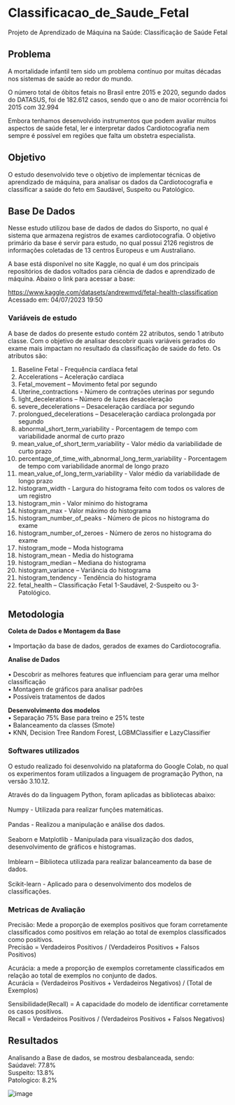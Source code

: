 # Classificacao_de_Saude_Fetal
Projeto de Aprendizado de Máquina na Saúde: Classificação de Saúde Fetal

## Problema
A mortalidade infantil tem sido um problema contínuo por muitas décadas nos sistemas de saúde ao redor do mundo.

O número total de óbitos fetais no Brasil entre 2015 e 2020, segundo dados do DATASUS, foi de 182.612 casos, sendo que o ano de maior ocorrência foi 2015 com 32.994

Embora tenhamos desenvolvido instrumentos que podem avaliar muitos aspectos de saúde fetal, ler e interpretar dados Cardiotocografia nem sempre é possível em regiões que falta um obstetra especialista.

## Objetivo
O estudo desenvolvido teve o objetivo de implementar técnicas de aprendizado de máquina, para analisar os dados da Cardiotocografia e classificar a saúde do feto em Saudável, Suspeito ou Patológico.

## Base De Dados

Nesse estudo utilizou base de dados de dados do Sisporto, no qual é sistema que armazena registros de exames cardiotocografia. O objetivo primário da base é servir para estudo, no qual possui 2126 registros de informações coletadas de 13 centros Europeus e um Australiano.

A base está disponível no site Kaggle, no qual é um dos principais repositórios de dados voltados para ciência de dados e aprendizado de máquina. Abaixo o link para acessar a base:

https://www.kaggle.com/datasets/andrewmvd/fetal-health-classification
Acessado em: 04/07/2023 19:50

### Variáveis de estudo

A base de dados do presente estudo contém 22 atributos, sendo 1 atributo classe. Com o objetivo de analisar descobrir quais variáveis gerados do exame mais impactam no resultado da classificação de saúde do feto. Os atributos são:

1)	Baseline Fetal - Frequência cardíaca fetal
2)	Accelerations – Aceleração cardíaca
3)	Fetal_movement – Movimento fetal por segundo
4)	Uterine_contractions - Número de contrações uterinas por segundo
5)	light_decelerations – Número de luzes desaceleração
6)	severe_decelerations – Desaceleração cardíaca por segundo
7)	prolongued_decelerations – Desaceleração cardíaca prolongada por segundo
8)	abnormal_short_term_variability - Porcentagem de tempo com variabilidade anormal de curto prazo
9)	mean_value_of_short_term_variability - Valor médio da variabilidade de curto prazo
10)	percentage_of_time_with_abnormal_long_term_variability - Porcentagem de tempo com variabilidade anormal de longo prazo
11)	mean_value_of_long_term_variability - Valor médio da variabilidade de longo prazo
12)	histogram_width - Largura do histograma feito com todos os valores de um registro
13)	histogram_min - Valor mínimo do histograma
14)	histogram_max - Valor máximo do histograma
15)	histogram_number_of_peaks - Número de picos no histograma do exame
16)	histogram_number_of_zeroes - Número de zeros no histograma do exame
17)	histogram_mode – Moda histograma
18)	histogram_mean - Media do histograma
19)	histogram_median – Mediana do histograma
20)	histogram_variance – Variância do histograma    
21)	histogram_tendency - Tendência do histograma
22)	fetal_health – Classificação Fetal 1-Saudável, 2-Suspeito ou 3-Patológico.

## Metodologia

**Coleta de Dados e Montagem da Base** <br />  
    • Importação da base de dados, gerados de exames do Cardiotocografia. <br />   
    
**Analise de Dados** <br />  
    • Descobrir as melhores features que influenciam para gerar uma melhor classificação <br />
    • Montagem de gráficos para analisar padrões <br />
    • Possíveis tratamentos de dados <br />
    
**Desenvolvimento dos modelos** <br /> 
    • Separação 75% Base para treino e 25% teste <br />
    • Balanceamento da classes  (Smote)  <br />
    • KNN, Decision Tree Random Forest, LGBMClassifier e LazyClassifier <br />

### Softwares utilizados

O estudo realizado foi desenvolvido na plataforma do Google Colab, no qual os experimentos foram utilizados a linguagem de programação Python, na versão 3.10.12. <br />  

Através do da linguagem Python, foram aplicadas as bibliotecas abaixo: <br />  
Numpy - Utilizada para realizar funções matemáticas. <br />  
Pandas - Realizou a manipulação e análise dos dados. <br />  
Seaborn e Matplotlib - Manipulada para visualização dos dados, desenvolvimento de gráficos e histogramas. <br />  
Imblearn – Biblioteca utilizada para realizar balanceamento da base de dados. <br />  
Scikit-learn - Aplicado para o desenvolvimento dos modelos de classificações. <br />  


### Metricas de Avaliação

Precisão: Mede a proporção de exemplos positivos que foram corretamente classificados como positivos em relação ao total de exemplos classificados como positivos. <br /> 
Precisão = Verdadeiros Positivos / (Verdadeiros Positivos + Falsos Positivos)

Acurácia: a mede a proporção de exemplos corretamente classificados em relação ao total de exemplos no conjunto de dados.<br /> 
Acurácia = (Verdadeiros Positivos + Verdadeiros Negativos) / (Total de Exemplos)

Sensibilidade(Recall) = A capacidade do modelo de identificar corretamente os casos positivos.<br /> 
Recall = Verdadeiros Positivos / (Verdadeiros Positivos + Falsos Negativos)

## Resultados

Analisando a Base de dados, se mostrou desbalanceada, sendo:<br /> 
Saúdavel: 77.8%<br /> 
Suspeito: 13.8%<br /> 
Patologico: 8.2%<br /> 

![image](https://github.com/Matheusveloso/Classificacao_de_Saude_Fetal/assets/51542434/d5a19b46-12a2-4324-8024-333293f1c5cd)


    

    
    

